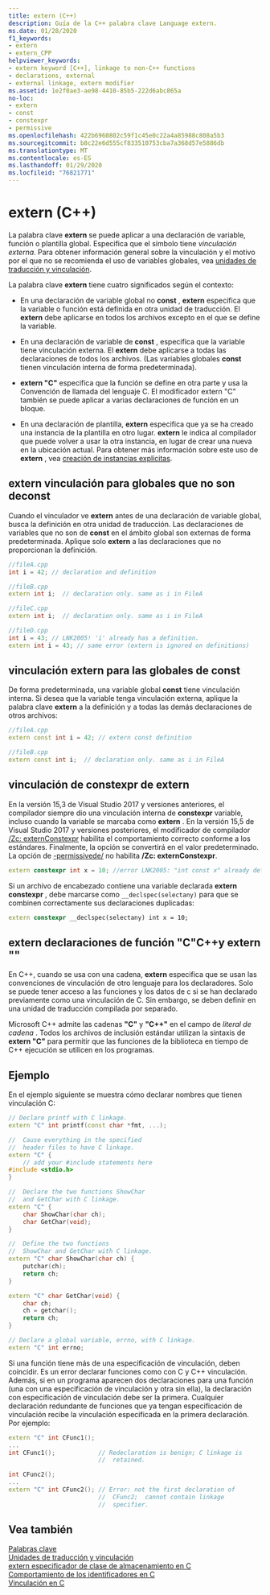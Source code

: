 ```yaml
---
title: extern (C++)
description: Guía de la C++ palabra clave Language extern.
ms.date: 01/28/2020
f1_keywords:
- extern
- extern_CPP
helpviewer_keywords:
- extern keyword [C++], linkage to non-C++ functions
- declarations, external
- external linkage, extern modifier
ms.assetid: 1e2f0ae3-ae98-4410-85b5-222d6abc865a
no-loc:
- extern
- const
- constexpr
- permissive
ms.openlocfilehash: 422b6960802c59f1c45e0c22a4a85988c808a5b3
ms.sourcegitcommit: b8c22e6d555cf833510753cba7a368d57e5886db
ms.translationtype: MT
ms.contentlocale: es-ES
ms.lasthandoff: 01/29/2020
ms.locfileid: "76821771"
---
```

# <a name="opno-locextern-c"></a>extern (C++)

La palabra clave **extern** se puede aplicar a una declaración de variable, función o plantilla global. Especifica que el símbolo tiene *vinculación externa*. Para obtener información general sobre la vinculación y el motivo por el que no se recomienda el uso de variables globales, vea [unidades de traducción y vinculación](program-and-linkage-cpp.md).

La palabra clave **extern** tiene cuatro significados según el contexto:

- En una declaración de variable global no **const** , **extern** especifica que la variable o función está definida en otra unidad de traducción. El **extern** debe aplicarse en todos los archivos excepto en el que se define la variable.

- En una declaración de variable de **const** , especifica que la variable tiene vinculación externa. El **extern** debe aplicarse a todas las declaraciones de todos los archivos. (Las variables globales **const** tienen vinculación interna de forma predeterminada).

- **extern "C"** especifica que la función se define en otra parte y usa la Convención de llamada del lenguaje C. El modificador extern "C" también se puede aplicar a varias declaraciones de función en un bloque.

- En una declaración de plantilla, **extern** especifica que ya se ha creado una instancia de la plantilla en otro lugar. **extern** le indica al compilador que puede volver a usar la otra instancia, en lugar de crear una nueva en la ubicación actual. Para obtener más información sobre este uso de **extern** , vea [creación de instancias explícitas](explicit-instantiation.md).

## <a name="opno-locextern-linkage-for-non-opno-locconst-globals"></a>extern vinculación para globales que no son deconst

Cuando el vinculador ve **extern** antes de una declaración de variable global, busca la definición en otra unidad de traducción. Las declaraciones de variables que no son de **const** en el ámbito global son externas de forma predeterminada. Aplique solo **extern** a las declaraciones que no proporcionan la definición.

```cpp
//fileA.cpp
int i = 42; // declaration and definition

//fileB.cpp
extern int i;  // declaration only. same as i in FileA

//fileC.cpp
extern int i;  // declaration only. same as i in FileA

//fileD.cpp
int i = 43; // LNK2005! 'i' already has a definition.
extern int i = 43; // same error (extern is ignored on definitions)
```

## <a name="opno-locextern-linkage-for-opno-locconst-globals"></a>vinculación extern para las globales de const

De forma predeterminada, una variable global **const** tiene vinculación interna. Si desea que la variable tenga vinculación externa, aplique la palabra clave **extern** a la definición y a todas las demás declaraciones de otros archivos:

```cpp
//fileA.cpp
extern const int i = 42; // extern const definition

//fileB.cpp
extern const int i;  // declaration only. same as i in FileA
```

## <a name="opno-locextern-opno-locconstexpr-linkage"></a>vinculación de constexpr de extern

En la versión 15,3 de Visual Studio 2017 y versiones anteriores, el compilador siempre dio una vinculación interna de **constexpr** variable, incluso cuando la variable se marcaba como **extern** . En la versión 15,5 de Visual Studio 2017 y versiones posteriores, el modificador de compilador [/Zc: externConstexpr](../build/reference/zc-externconstexpr.md) habilita el comportamiento correcto conforme a los estándares. Finalmente, la opción se convertirá en el valor predeterminado. La opción de [-permissivede/](../build/reference/permissive-standards-conformance.md) no habilita **/Zc: externConstexpr**.

```cpp
extern constexpr int x = 10; //error LNK2005: "int const x" already defined
```

Si un archivo de encabezado contiene una variable declarada **extern** **constexpr** , debe marcarse como `__declspec(selectany)` para que se combinen correctamente sus declaraciones duplicadas:

```cpp
extern constexpr __declspec(selectany) int x = 10;
```

## <a name="opno-locextern-c-and-opno-locextern-c-function-declarations"></a>extern declaraciones de función "C"C++y extern ""

En C++, cuando se usa con una cadena, **extern** especifica que se usan las convenciones de vinculación de otro lenguaje para los declaradores. Solo se puede tener acceso a las funciones y los datos de c si se han declarado previamente como una vinculación de C. Sin embargo, se deben definir en una unidad de traducción compilada por separado.

Microsoft C++ admite las cadenas **"C"** y **"C++"** en el campo de *literal de cadena* . Todos los archivos de inclusión estándar utilizan la sintaxis de **extern "C"** para permitir que las funciones de la biblioteca en tiempo de C++ ejecución se utilicen en los programas.

## <a name="example"></a>Ejemplo

En el ejemplo siguiente se muestra cómo declarar nombres que tienen vinculación C:

```cpp
// Declare printf with C linkage.
extern "C" int printf(const char *fmt, ...);

//  Cause everything in the specified
//  header files to have C linkage.
extern "C" {
    // add your #include statements here
#include <stdio.h>
}

//  Declare the two functions ShowChar
//  and GetChar with C linkage.
extern "C" {
    char ShowChar(char ch);
    char GetChar(void);
}

//  Define the two functions
//  ShowChar and GetChar with C linkage.
extern "C" char ShowChar(char ch) {
    putchar(ch);
    return ch;
}

extern "C" char GetChar(void) {
    char ch;
    ch = getchar();
    return ch;
}

// Declare a global variable, errno, with C linkage.
extern "C" int errno;
```

Si una función tiene más de una especificación de vinculación, deben coincidir. Es un error declarar funciones como con C y C++ vinculación. Además, si en un programa aparecen dos declaraciones para una función (una con una especificación de vinculación y otra sin ella), la declaración con especificación de vinculación debe ser la primera. Cualquier declaración redundante de funciones que ya tengan especificación de vinculación recibe la vinculación especificada en la primera declaración. Por ejemplo:

```cpp
extern "C" int CFunc1();
...
int CFunc1();            // Redeclaration is benign; C linkage is
                         //  retained.

int CFunc2();
...
extern "C" int CFunc2(); // Error: not the first declaration of
                         //  CFunc2;  cannot contain linkage
                         //  specifier.
```

## <a name="see-also"></a>Vea también

[Palabras clave](../cpp/keywords-cpp.md)\
[Unidades de traducción y vinculación](program-and-linkage-cpp.md)\
[extern especificador de clase de almacenamiento en C](../c-language/extern-storage-class-specifier.md)\
[Comportamiento de los identificadores en C](../c-language/behavior-of-identifiers.md)\
[Vinculación en C](../c-language/linkage.md)
